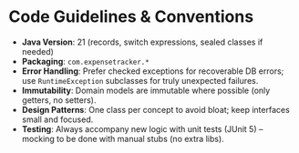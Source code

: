 # Code Guidelines & Conventions

- **Java Version**: 21 (records, switch expressions, sealed classes if needed)
- **Packaging**: `com.expensetracker.*`
- **Error Handling**: Prefer checked exceptions for recoverable DB errors; use `RuntimeException` subclasses for truly unexpected failures.
- **Immutability**: Domain models are immutable where possible (only getters, no setters).
- **Design Patterns**: One class per concept to avoid bloat; keep interfaces small and focused.
- **Testing**: Always accompany new logic with unit tests (JUnit 5) – mocking to be done with manual stubs (no extra libs).
